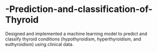 # -Prediction-and-classification-of-Thyroid
Designed and implemented a machine learning model to predict and classify thyroid conditions (hypothyroidism, hyperthyroidism, and euthyroidism) using clinical data.
